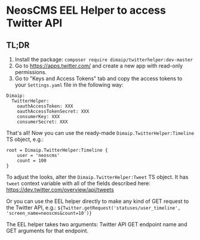 # NeosCMS EEL Helper to access Twitter API

## TL;DR

1. Install the package: `composer require dimaip/twitterhelper:dev-master`
2. Go to https://apps.twitter.com/ and create a new app with read-only permissions.
3. Go to "Keys and Access Tokens" tab and copy the access tokens to your `Settings.yaml` file in the following way:

```
Dimaip:
  TwitterHelper:
    oauthAccessToken: XXX
    oauthAccessTokenSecret: XXX
    consumerKey: XXX
    consumerSecret: XXX
```

That's all! Now you can use the ready-made `Dimaip.TwitterHelper:Timeline` TS object, e.g.:

```
root = Dimaip.TwitterHelper:Timeline {
	user = 'neoscms'
	count = 100
}
```

To adjust the looks, alter the `Dimaip.TwitterHelper:Tweet` TS object. It has `tweet` context variable with all of the fields described here: https://dev.twitter.com/overview/api/tweets

Or you can use the EEL helper directly to make any kind of GET request to the Twitter API, e.g.:
`${Twitter.getRequest('statuses/user_timeline', 'screen_name=neoscms&count=10')}`

The EEL helper takes two arguments: Twitter API GET endpoint name and GET arguments for that endpoint.

